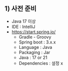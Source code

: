 ## 1) 사전 준비
- Java 17 이상
- IDE : IntelliJ
- https://start.spring.io/
	- Gradle - Groovy
	- Spring boot : 3.x.x
	- Language : Java
	- Packaging : Jar
	- Java : 17 or 21
	- Dependencies : 설정 x

